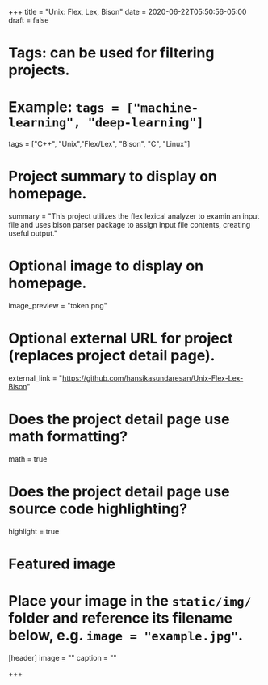 +++
title = "Unix: Flex, Lex, Bison"
date = 2020-06-22T05:50:56-05:00
draft = false

# Tags: can be used for filtering projects.
# Example: `tags = ["machine-learning", "deep-learning"]`
tags = ["C++", "Unix","Flex/Lex", "Bison", "C", "Linux"]

# Project summary to display on homepage.
summary = "This project utilizes the flex lexical analyzer to examin an input file and uses bison parser package to assign input file contents, creating useful output."

# Optional image to display on homepage.
image_preview = "token.png"

# Optional external URL for project (replaces project detail page).
external_link = "https://github.com/hansikasundaresan/Unix-Flex-Lex-Bison"

# Does the project detail page use math formatting?
math = true

# Does the project detail page use source code highlighting?
highlight = true

# Featured image
# Place your image in the `static/img/` folder and reference its filename below, e.g. `image = "example.jpg"`.
[header]
image = ""
caption = ""

+++


